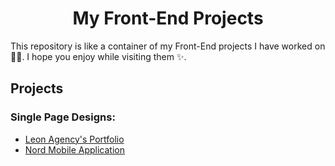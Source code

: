 <h1 align='center'>My Front-End Projects</h1>

This repository is like a container of my Front-End projects I have worked on 👨‍💻. I hope you enjoy while visiting them ✨.

## Projects

### Single Page Designs:
* [Leon Agency's Portfolio](https://github.com/mohammad-jarabah/Leon-Agency-Portfolio)
* [Nord Mobile Application](https://github.com/mohammad-jarabah/Nord-Mobile-Application)
